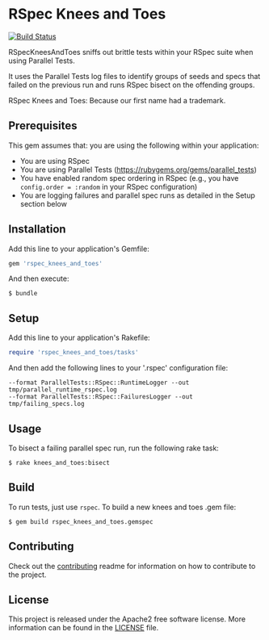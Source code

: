 # RSpec Knees and Toes

[![Build Status](https://travis-ci.org/homedepot/rspec_knees_and_toes.svg?branch=master)](https://travis-ci.org/homedepot/rspec_knees_and_toes)

RSpecKneesAndToes sniffs out brittle tests within your RSpec suite when using Parallel Tests.

It uses the Parallel Tests log files to identify groups of seeds and specs that failed on the previous run and runs RSpec bisect on the offending groups.

RSpec Knees and Toes: Because our first name had a trademark. 

## Prerequisites

This gem assumes that: you are using the following within your application:

- You are using RSpec
- You are using Parallel Tests (https://rubygems.org/gems/parallel_tests)
- You have enabled random spec ordering in RSpec (e.g., you have `config.order = :random` in your RSpec configuration)
- You are logging failures and parallel spec runs as detailed in the Setup section below

## Installation

Add this line to your application's Gemfile:

```ruby
gem 'rspec_knees_and_toes'
```

And then execute:

    $ bundle

## Setup

Add this line to your application's Rakefile:

```ruby
require 'rspec_knees_and_toes/tasks'
```


And then add the following lines to your '.rspec' configuration file:

```
--format ParallelTests::RSpec::RuntimeLogger --out tmp/parallel_runtime_rspec.log
--format ParallelTests::RSpec::FailuresLogger --out tmp/failing_specs.log
```

## Usage

To bisect a failing parallel spec run, run the following rake task:

    $ rake knees_and_toes:bisect

## Build

To run tests, just use `rspec`. To build a new knees and toes .gem file:

    $ gem build rspec_knees_and_toes.gemspec

## Contributing

Check out the [contributing](CONTRIBUTING.md) readme for information on how to contribute to the project.

## License 

This project is released under the Apache2 free software license. More information can be found in the [LICENSE](LICENSE) file.
